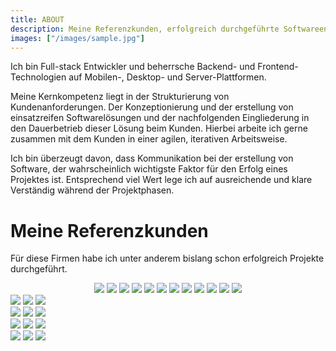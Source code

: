 ```yaml
---
title: ABOUT
description: Meine Referenzkunden, erfolgreich durchgeführte Softwareentwicklungs projekte
images: ["/images/sample.jpg"]
---
```


Ich bin Full-stack Entwickler und beherrsche Backend- und Frontend-Technologien 
auf Mobilen-, Desktop- und Server-Plattformen.

Meine Kernkompetenz liegt in der Strukturierung von Kundenanforderungen. 
Der Konzeptionierung und der erstellung von einsatzreifen Softwarelösungen und der nachfolgenden Eingliederung in 
den Dauerbetrieb dieser Lösung beim Kunden.
Hierbei arbeite ich gerne zusammen mit dem Kunden in einer agilen, iterativen Arbeitsweise.

Ich bin überzeugt davon, dass Kommunikation bei der erstellung von Software, der wahrscheinlich wichtigste Faktor für den
Erfolg eines Projektes ist. Entsprechend viel Wert lege ich auf ausreichende und klare Verständig während der Projektphasen.

# Meine Referenzkunden

Für diese Firmen habe ich unter anderem bislang schon erfolgreich Projekte durchgeführt.

<center>
    <div class="reference-mobile-container">
        <img src="/images/referenzen/rewe_digital_logo.jpg">
        <img src="/images/referenzen/eon_logo.jpg">
        <img src="/images/referenzen/hrs_logo.png">        
        <img src="/images/referenzen/bayer_logo.jpg">
        <img src="/images/referenzen/vodafone_logo.png">
        <img src="/images/referenzen/pkw_de_logo.png">
        <img src="/images/referenzen/acentic_logo.jpg">
        <img src="/images/referenzen/schlankr_logo.png">
        <img src="/images/referenzen/unitymedia_logo.jpg">
        <img src="/images/referenzen/earthtv_logo.png">
        <img src="/images/referenzen/contentteam_logo.jpg">
        <img src="/images/referenzen/imageloop_logo.jpg">
    </div>
</center>

<div class="reference-container">
    <img src="/images/referenzen/rewe_digital_logo.jpg">
    <img src="/images/referenzen/eon_logo.jpg">
    <img src="/images/referenzen/hrs_logo.png">        
</div>
<div class="reference-container">
    <img src="/images/referenzen/bayer_logo.jpg">
    <img src="/images/referenzen/vodafone_logo.png">
    <img src="/images/referenzen/unitymedia_logo.jpg">
</div>
<div class="reference-container">
    <img src="/images/referenzen/pkw_de_logo.png">
    <img src="/images/referenzen/acentic_logo.jpg">
    <img src="/images/referenzen/schlankr_logo.png">
</div>                       
<div class="reference-container">
    <img src="/images/referenzen/earthtv_logo.png">
    <img src="/images/referenzen/contentteam_logo.jpg">
    <img src="/images/referenzen/imageloop_logo.jpg">
</div>
                                        
                                        
                                        
                                        
                                        
